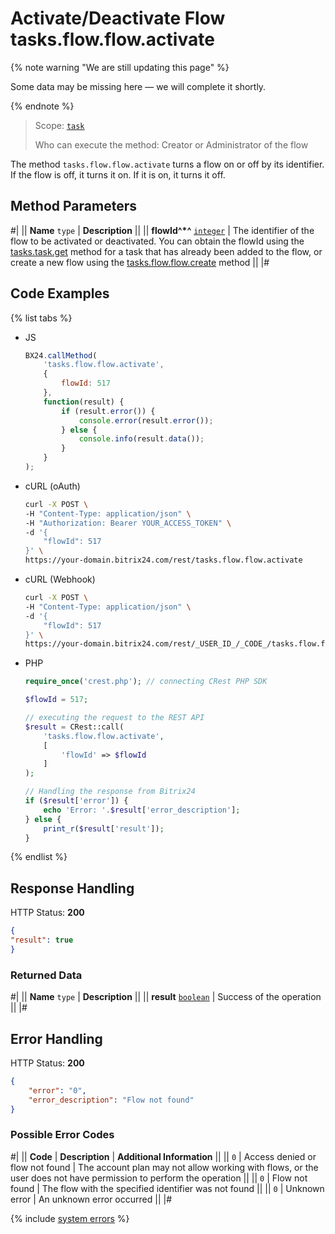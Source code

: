 # Activate/Deactivate Flow tasks.flow.flow.activate

{% note warning "We are still updating this page" %}

Some data may be missing here — we will complete it shortly.

{% endnote %}

> Scope: [`task`](../../scopes/permissions.md)
>
> Who can execute the method: Creator or Administrator of the flow

The method `tasks.flow.flow.activate` turns a flow on or off by its identifier. If the flow is off, it turns it on. If it is on, it turns it off.

## Method Parameters

#|
|| **Name** `type` | **Description** ||
|| **flowId^*^** [`integer`](../../data-types.md) | The identifier of the flow to be activated or deactivated. You can obtain the flowId using the [tasks.task.get](../tasks-task-get.md) method for a task that has already been added to the flow, or create a new flow using the [tasks.flow.flow.create](./tasks-flow-flow-create.md) method ||
|#

## Code Examples

{% list tabs %}

- JS
    ```js
    BX24.callMethod(
        'tasks.flow.flow.activate',
        {
            flowId: 517
        },
        function(result) {
            if (result.error()) {
                console.error(result.error());
            } else {
                console.info(result.data());
            }
        }
    );
    ```

- cURL (oAuth)
    ```bash
    curl -X POST \
    -H "Content-Type: application/json" \
    -H "Authorization: Bearer YOUR_ACCESS_TOKEN" \
    -d '{
        "flowId": 517
    }' \
    https://your-domain.bitrix24.com/rest/tasks.flow.flow.activate
    ```

- cURL (Webhook)
    ```bash
    curl -X POST \
    -H "Content-Type: application/json" \
    -d '{
        "flowId": 517
    }' \
    https://your-domain.bitrix24.com/rest/_USER_ID_/_CODE_/tasks.flow.flow.activate
    ```

- PHP
    ```php
    require_once('crest.php'); // connecting CRest PHP SDK

    $flowId = 517;

    // executing the request to the REST API
    $result = CRest::call(
        'tasks.flow.flow.activate',
        [
            'flowId' => $flowId
        ]
    );

    // Handling the response from Bitrix24
    if ($result['error']) {
        echo 'Error: '.$result['error_description'];
    } else {
        print_r($result['result']);
    }
    ```

{% endlist %}

## Response Handling

HTTP Status: **200**

```json
{
"result": true
}
```

### Returned Data

#|
|| **Name** `type` | **Description** ||
|| **result** [`boolean`](../../data-types.md) | Success of the operation ||
|#

## Error Handling

HTTP Status: **200**

```json
{
    "error": "0",
    "error_description": "Flow not found"
}
```

### Possible Error Codes

#|
|| **Code** | **Description** | **Additional Information** ||
|| `0` | Access denied or flow not found | The account plan may not allow working with flows, or the user does not have permission to perform the operation ||
|| `0` | Flow not found | The flow with the specified identifier was not found ||
|| `0` | Unknown error | An unknown error occurred ||
|#

{% include [system errors](../../../_includes/system-errors.md) %}
